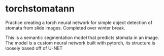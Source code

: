 # torchstomatann

Practice creating a torch neural network for simple object detection of stomata from slide images. Completed over winter break.

This is a semantic segmentation model that predicts stomata in an image. The model is a custom neural network built with pytorch, its structure is loosely based off of U-NET
